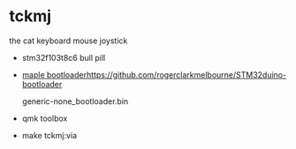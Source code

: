 # tckmj
the cat keyboard mouse joystick

* stm32f103t8c6 bull pill
* [maple bootloader](https://github.com/rogerclarkmelbourne/STM32duino-bootloader)https://github.com/rogerclarkmelbourne/STM32duino-bootloader
  
  generic-none_bootloader.bin
* qmk toolbox
* make tckmj:via
